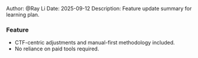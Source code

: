 Author: @Ray Li
Date: 2025-09-12
Description: Feature update summary for learning plan.

### Feature
- CTF-centric adjustments and manual-first methodology included.
- No reliance on paid tools required.
